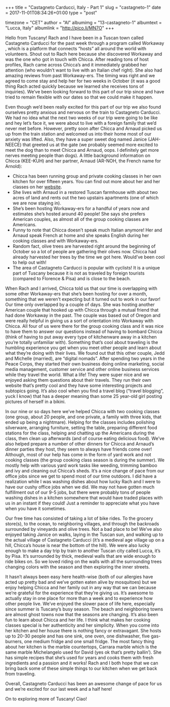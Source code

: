 +++
title = "Castagneto Carducci, Italy - Part 1"
slug = "castagneto-1"
date = 2017-11-01T08:34:26+01:00
type = "post"

timezone = "CET"
author = "Al"
albumimg = "13-castagneto-1"
albumtext = "Lucca, Italy"
albumlink = "http://pico.li/MN7O"
+++

Hello from Tuscany! Rach and I have been in a Tuscan town called Castagneto Carducci for the past week through a program called  Workaway , which is a platform that connects “hosts” all around the world with volunteers. Shout out to Rach here because she discovered Workaway and was the one who got in touch with Chicca. After reading tons of host profiles, Rach came across Chicca’s and it  immediately grabbed her attention (who wouldn’t want to live with an Italian chef right). She also had amazing reviews from past Workaway-ers. The timing was right and we agreed to come stay and help her for two weeks in October (it was a good thing Rach acted quickly because we learned she receives tons of inquiries). We’ve been looking forward to this part of our trip since and have tried to remain flexible with our dates so that we could make it happen.

Even though we’d been really excited for this part of our trip we also found ourselves pretty anxious and nervous on the train to Castagneto Carducci. We had no idea what the next two weeks of our trip were going to be like and hey let’s face it, we were about to live with a foreign family that we’d never met before. However, pretty soon after Chicca and Arnaud picked us up from the train station and welcomed us into their home most of our anxiety was lifted. Also, they have a super sweet dog named Janice (JAH-NEECE) that greeted us at the gate (we probably seemed more excited to meet the dog than to meet Chicca and Arnaud, oops. I definitely get more nerves meeting people than dogs). A little background information on Chicca (KEE-KUH) and her partner, Arnaud (AR-NOH, the French name for Arnold):

  * Chicca has been running group and private cooking classes in her own kitchen for over fifteen years. You can find out more about her and her classes on her  [website](http://cookingintuscany.cc).
  * She lives with Arnaud in a restored Tuscan farmhouse with about two acres of land and rents out the two upstairs apartments (one of which we are now staying in).
  * She’s been hosting Workaway-ers for a handful of years now and estimates she’s hosted around 40 people! She says she prefers American couples, as almost all of the group cooking classes are Americans.
  * Funny to note that Chicca doesn’t speak much Italian anymore! Her and Arnaud speak French at home and she speaks English during her cooking classes and with Workaway-ers.
  * Random fact, olive trees are harvested right around the beginning of October so a lot of people are gathering their olives now. Chicca had already harvested her trees by the time we got here. Would’ve been cool to help out with!
  * The area of Castagneto Carducci is popular with cyclists! It is a unique part of Tuscany because it is not as traveled by foreign tourists (compared to Florence & Pisa) and is close to the beach.

When Rach and I arrived, Chicca told us that our time is overlapping with some other Workaway-ers that she’s been hosting for over a month, something that we weren’t expecting but it turned out to work in our favor! Our time only overlapped by a couple of days. She was hosting another American couple that hooked up with Chicca through a mutual friend that had done Workaway in the past. The couple was based out of Oregon and were really helpful in giving us a sort of orientation into Workaway with Chicca. All four of us were there for the group cooking class and it was nice to have them to answer our questions instead of having to bombard Chicca (think of having to put away every type of kitchenware away in a kitchen you’re totally unfamiliar with). Something that’s cool about traveling is the humbling experience you get when you meet other people and learn about what they’re doing with their lives. We found out that this other couple, Jedd and Michelle (married), are “digital nomads”. After spending two years in the Peace Corps, they started their own business doing online marketing, social media management, customer service and other online business services while they travel the world. What a life! They were super nice and we enjoyed asking them questions about their travels. They run their own  website  that’s pretty cool and they have some interesting projects and subtopics going. It’s also cool when you find a travel blog (“travel blogging”, yuck I know) that has a deeper meaning than some 25 year-old girl posting pictures of herself in a bikini.

In our nine or so days here we’ve helped Chicca with two cooking classes (one group, about 20 people, and one private, a family with three kids, that ended up being a nightmare). Helping for the classes includes polishing silverware, arranging furniture, setting the table, preparing different food stations for the class, helping and chatting up the Americans during the class, then clean up afterwards (and of course eating delicious food). We’ve also helped prepare a number of other dinners for Chicca and Arnaud’s dinner parties they host, they seem to always have friends come over! Although, most of our help has come in the form of yard work and not cooking classes (the group cooking class season is during the summer). We mostly help with various yard work tasks like weeding, trimming bamboo and ivy and cleaning out Chicca’s sheds. It’s a nice change of pace from our office jobs since we get to spend most of our time outdoors. I did have a realization while I was washing dishes about how lucky Rach and I were to have our cushy office jobs when we did. We may not have gotten much fulfillment out of our 9-5 jobs, but there were probably tons of people washing dishes in a kitchen somewhere that would have traded places with us in an instant if they could! Just a reminder to appreciate what you have when you have it sometimes.

Our free time has consisted of taking a lot of bike rides. To the grocery store(s), to the ocean, to neighboring villages, and through the backroads surrounded by vineyards and olive trees. Not a bad place to be! We’ve also enjoyed taking Janice on walks, laying in the Tuscan sun, and walking up to the actual village of Castagneto Carducci (it’s a medieval age village up on a hill, Chicca’s house is near the bottom of the hill). We were also lucky enough to make a day trip by train to another Tuscan city called Lucca, it’s by Pisa. It’s surrounded by thick, medieval walls that are wide enough to ride bikes on. So we loved riding on the walls with all the surrounding trees changing colors with the season and then exploring the inner streets.

It hasn’t always been easy here health-wise (both of our allergies have acted up pretty bad and we’ve gotten eaten alive by mosquitoes) but we enjoy helping Chicca and her family out in any way that we can because we’re grateful for the experience that they’re giving us. It’s awesome to actually stay in one place for more than a week and to experience how other people live. We’ve enjoyed the slower pace of life here, especially since summer is Tuscany’s busy season. The beach and neighboring towns are almost ghost towns now that the seasons are changing. It’s also been fun to learn about Chicca and her life. I think what makes her cooking classes special is her authenticity and her simplicity. When you come into her kitchen and her house there is nothing fancy or extravagant. She hosts up to 20-30 people and has one sink, one oven, one dishwasher, five gas-burners, one medium fridge and one small fridge. The most fancy thing about her kitchen is the marble countertops, Carrara marble which is the same marble Michelangelo used for David (yes ok that’s pretty ballin’). She has simple recipes that she’s used for years and cooks them with fresh ingredients and a passion and it works! Rach and I both hope that we can bring back some of these simple things to our kitchen when we get back from traveling.

Overall, Castagneto Carducci has been an awesome change of pace for us and we’re excited for our last week and a half here!

On to exploring more of Tuscany! Ciao!
